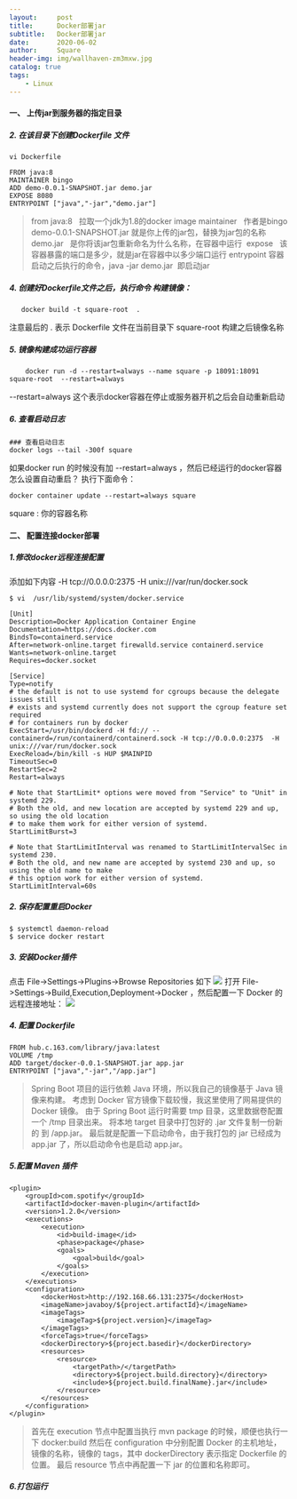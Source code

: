 ```yaml
---
layout:     post
title:      Docker部署jar
subtitle:   Docker部署jar
date:       2020-06-02
author:     Square
header-img: img/wallhaven-zm3mxw.jpg
catalog: true
tags:
    - Linux
---
```



#### 一、 上传jar到服务器的指定目录
##### 2. 在该目录下创建Dockerfile 文件
```
vi Dockerfile

FROM java:8
MAINTAINER bingo
ADD demo-0.0.1-SNAPSHOT.jar demo.jar
EXPOSE 8080
ENTRYPOINT ["java","-jar","demo.jar"]

```
> from java:8              拉取一个jdk为1.8的docker image
> maintainer               作者是bingo
> demo-0.0.1-SNAPSHOT.jar  就是你上传的jar包，替换为jar包的名称
> demo.jar                 是你将该jar包重新命名为什么名称，在容器中运行
>  expose                  该容器暴露的端口是多少，就是jar在容器中以多少端口运行
> entrypoint               容器启动之后执行的命令，java -jar demo.jar  即启动jar

##### 4. 创建好Dockerfile文件之后，执行命令 构建镜像：
```
   docker build -t square-root  .
```
注意最后的 .  表示 Dockerfile 文件在当前目录下
square-root  构建之后镜像名称
##### 5. 镜像构建成功运行容器
```
    docker run -d --restart=always --name square -p 18091:18091  square-root  --restart=always
```
 --restart=always 这个表示docker容器在停止或服务器开机之后会自动重新启动
##### 6. 查看启动日志
```
### 查看启动日志
docker logs --tail -300f square  
```
如果docker run 的时候没有加 --restart=always ，然后已经运行的docker容器怎么设置自动重启？ 执行下面命令：
```
docker container update --restart=always square
```
square : 你的容器名称

#### 二、 配置连接docker部署
##### 1.修改docker远程连接配置
添加如下内容
-H tcp://0.0.0.0:2375  -H unix:///var/run/docker.sock
```
$ vi  /usr/lib/systemd/system/docker.service 

[Unit]
Description=Docker Application Container Engine
Documentation=https://docs.docker.com
BindsTo=containerd.service
After=network-online.target firewalld.service containerd.service
Wants=network-online.target
Requires=docker.socket

[Service]
Type=notify
# the default is not to use systemd for cgroups because the delegate issues still
# exists and systemd currently does not support the cgroup feature set required
# for containers run by docker
ExecStart=/usr/bin/dockerd -H fd:// --containerd=/run/containerd/containerd.sock -H tcp://0.0.0.0:2375  -H unix:///var/run/docker.sock
ExecReload=/bin/kill -s HUP $MAINPID
TimeoutSec=0
RestartSec=2
Restart=always

# Note that StartLimit* options were moved from "Service" to "Unit" in systemd 229.
# Both the old, and new location are accepted by systemd 229 and up, so using the old location
# to make them work for either version of systemd.
StartLimitBurst=3

# Note that StartLimitInterval was renamed to StartLimitIntervalSec in systemd 230.
# Both the old, and new name are accepted by systemd 230 and up, so using the old name to make
# this option work for either version of systemd.
StartLimitInterval=60s

```
##### 2. 保存配置重启Docker
```
$ systemctl daemon-reload    
$ service docker restart 
```
##### 3. 安装Docker插件
点击 File->Settings->Plugins->Browse Repositories 如下
![](https://alwaysfaith.github.io/img/hash/v2-3b5d910a510a359c0a0c69cb135b4996_720w.jpg)
打开 File->Settings->Build,Execution,Deployment->Docker ，然后配置一下 Docker 的远程连接地址：
![](https://alwaysfaith.github.io/img/hash/v2-3b5d910a510a359c0a0c69cb135b4996_720w.jpg)
##### 4. 配置 Dockerfile
```
FROM hub.c.163.com/library/java:latest
VOLUME /tmp
ADD target/docker-0.0.1-SNAPSHOT.jar app.jar
ENTRYPOINT ["java","-jar","/app.jar"]
```
> Spring Boot 项目的运行依赖 Java 环境，所以我自己的镜像基于 Java 镜像来构建。
> 考虑到 Docker 官方镜像下载较慢，我这里使用了网易提供的 Docker 镜像。
> 由于 Spring Boot 运行时需要 tmp 目录，这里数据卷配置一个 /tmp 目录出来。
> 将本地 target 目录中打包好的 .jar 文件复制一份新的 到 /app.jar。
> 最后就是配置一下启动命令，由于我打包的 jar 已经成为 app.jar 了，所以启动命令也是启动 app.jar。

##### 5.配置 Maven 插件
```
<plugin>
    <groupId>com.spotify</groupId>
    <artifactId>docker-maven-plugin</artifactId>
    <version>1.2.0</version>
    <executions>
        <execution>
            <id>build-image</id>
            <phase>package</phase>
            <goals>
                <goal>build</goal>
            </goals>
        </execution>
    </executions>
    <configuration>
        <dockerHost>http://192.168.66.131:2375</dockerHost>
        <imageName>javaboy/${project.artifactId}</imageName>
        <imageTags>
            <imageTag>${project.version}</imageTag>
        </imageTags>
        <forceTags>true</forceTags>
        <dockerDirectory>${project.basedir}</dockerDirectory>
        <resources>
            <resource>
                <targetPath>/</targetPath>
                <directory>${project.build.directory}</directory>
                <include>${project.build.finalName}.jar</include>
            </resource>
        </resources>
    </configuration>
</plugin>

```
> 首先在 execution 节点中配置当执行 mvn package 的时候，顺便也执行一下 docker:build
> 然后在 configuration 中分别配置 Docker 的主机地址，镜像的名称，镜像的 tags，其中 dockerDirectory 表示指定 Dockerfile 的位置。
> 最后 resource 节点中再配置一下 jar 的位置和名称即可。

##### 6.打包运行


